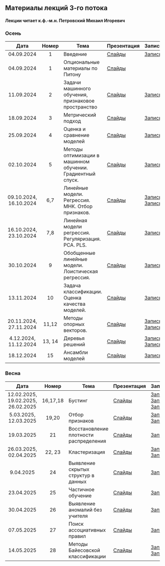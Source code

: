 ## Материалы лекций 3-го потока 
#### Лекции читает  к.ф.-м.н. Петровский Михаил Игоревич

### Осень

| Дата | Номер | Тема | Презентация | Запись | 
| :---: | :---: | --- | --- | --- |
| 04.09.2024 | 1 | Введение | [Слайды](https://github.com/MSU-ML-COURSE/ML-COURSE-24-25/blob/main/slides/3_stream/ML1-Intro-2024.pdf) |[Запись](https://rutube.ru/video/private/7924afbe3094ea8ea353c4a7a03bdf70/?p=finFQnHr5sPC20QFQVvudw) |
| 04.09.2024 | 1 | Опциональные материалы по Питону | [Слайды](https://github.com/MSU-ML-COURSE/ML-COURSE-24-25/blob/main/slides/3_stream/ML2-Python.pdf) | 
| 11.09.2024 | 2 | Задачи машинного обучения, признаковое пространство | [Слайды](https://github.com/MSU-ML-COURSE/ML-COURSE-24-25/blob/main/slides/3_stream/ML2-Tasks-2024.pdf) | [Запись](https://rutube.ru/video/private/7702e751dcef51af86356e4bcfc51c4d/?p=YKDqaGvwriLKmszIQ8aQwg) |
| 18.09.2024 | 3 | Метрический подход | [Слайды](https://github.com/MSU-ML-COURSE/ML-COURSE-24-25/blob/main/slides/3_stream/ML3-Metric-2024.pdf) | [Запись](https://rutube.ru/video/private/170158ac135f09c00a378c4018668272/?p=qkdf24vNNl8ME-owVjYlCg) |
| 25.09.2024 | 4 | Оценка и сравнение моделей | [Слайды](https://github.com/MSU-ML-COURSE/ML-COURSE-24-25/blob/main/slides/3_stream/ML4-ModelAssesment-2024.pdf) | [Запись](https://rutube.ru/video/private/af48fc9ae96936bab29e2bdc9a2c78df/?p=WOXwnKs5SphgiWyxhtiNqA) |
| 02.10.2024 | 5 | Методы оптимизации в машинном обучении. Градиентный спуск. | [Слайды](https://github.com/MSU-ML-COURSE/ML-COURSE-24-25/blob/main/slides/3_stream/ML5-opt-2024.pdf) | [Запись](https://rutube.ru/video/private/98c74ee3c08bd7636c0455465ca00f1e/?p=KPzKlKXRmjE_GuEkqmg-sw) |
| 09.10.2024, 16.10.2024 | 6,7 | Линейные модели. Регрессия. МНК. Отбор признаков. | [Слайды](https://github.com/MSU-ML-COURSE/ML-COURSE-24-25/blob/main/slides/3_stream/ML6-LinReg-2024.pdf) | [Запись](https://rutube.ru/video/private/b6b14c3aae382f2f007bd5660b37d618/?p=uzSnnG9D8N0O8b4uONwr_g) [Запись](https://rutube.ru/video/private/b033057c370fe7b7c6919ac7aa6f6f63/?p=oz5ynZZsDZjt7BnnmZ8qKA) |
| 16.10.2024, 23.10.2024 | 7,8 | Линейная модели регрессия. Регуляризация. PCA. PLS. | [Слайды](https://github.com/MSU-ML-COURSE/ML-COURSE-24-25/blob/main/slides/3_stream/ML7-LinRegPCA-2024.pdf) | [Запись](https://rutube.ru/video/private/e7866302025489110dbdf0eddbdf64e1/?p=PQtl5CNpzcnyrG7VdBv7xQ) |
| 30.10.2024 | 9 | Обобщенные линейные модели. Лоистическая регрессия. | [Слайды](https://github.com/MSU-ML-COURSE/ML-COURSE-24-25/blob/main/slides/3_stream/ML8-GLM-2024.pdf) | [Запись](https://rutube.ru/video/private/537290ae3165053478304af6f1dfb13b/?p=bWp0F2HawJb7riY0z_tmRw) |
| 13.11.2024 | 10 | Задача классификации. Оценка качества моделей. | [Слайды](https://github.com/MSU-ML-COURSE/ML-COURSE-24-25/blob/main/slides/3_stream/ML9-CLassQual-2024.pdf) | [Запись](https://rutube.ru/video/private/7288d0cc53b2d2bb920d78f9c22916e7/?p=faI0BBm7cOOq_eGO_L-abw) |
| 20.11.2024, 27.11.2024 | 11,12 | Методы опорных векторов. | [Слайды](https://github.com/MSU-ML-COURSE/ML-COURSE-24-25/blob/main/slides/3_stream/ML10-SVM-2024.pdf) | [Запись](https://rutube.ru/video/private/69b22f2d6ab00f2ff3080aed8d947c6a/?p=49HtV-MJAr91wCfeqMRHBw) [Запись](https://rutube.ru/video/private/4b7b5ce460626df7ac2ef4a825236e31/?p=hlcxiFs7KRRA_NkjMk-Htw)|
| 4.12.2024, 11.12.2024 | 13, 14 | Деревья решений | [Слайды](https://github.com/MSU-ML-COURSE/ML-COURSE-24-25/blob/main/slides/3_stream/ML11-Tree-2024.pdf) | [Запись](https://rutube.ru/video/private/1578ae710009e19db620047d7f64ecfe/?p=OVMrsjvQtNHNCz_IJXq8Xg) [Запись](https://rutube.ru/video/private/437519b153e8e8322fae72424e9e8add/?p=85U9jJ8D5DvsoxWVJPjq3w)|
| 18.12.2024 | 15 | Ансамбли моделей | [Слайды](https://github.com/MSU-ML-COURSE/ML-COURSE-24-25/blob/main/slides/3_stream/ML12-Ensembles-2024.pdf) | [Запись](https://rutube.ru/video/private/b54257fdb7fcfc0eb2056b63cca73ff5/?p=f-Kw4QzlIKf4ph5PgbzgIA)|

### Весна

| Дата | Номер | Тема | Презентация | Запись | 
| :---: | :---: | --- | --- | --- |
| 12.02.2025, 19.02.2025, 26.02.2025 | 16,17,18 | Бустинг | [Слайды](https://github.com/MSU-ML-COURSE/ML-COURSE-24-25/blob/main/slides/3_stream/ML13-Boosting-2025.pdf) |[Запись](https://rutube.ru/video/private/d7eab3013f683fc07f5e2bbd80488067/?p=kyCxYBRlXDxHzVHv-8RVoA) [Запись](https://rutube.ru/video/private/90fcb91fbfb72e45b24791f95fb50d07/?p=BOJa0YvjBkY92jrB4kpZlQ) [Запись](https://rutube.ru/video/private/45be6a6ba7adb2aacb223533126ab3a2/?p=WR-QohPC-ZlUfHoAlbDi2g)|
| 5.03.2025, 12.03.2025 | 19,20 | Отбор признаков | [Слайды](https://github.com/MSU-ML-COURSE/ML-COURSE-24-25/blob/main/slides/3_stream/ML14-Features-2025.pdf) |[Запись](https://rutube.ru/video/private/d369556611647f58896960037879c38c/?p=vDChv2pyHnQaERXwank3SA) [Запись](https://rutube.ru/video/private/3376048291869eaed6bacf92b6433e9c/?p=WtB_TDlP_epu4sN9IrYObA)|
| 19.03.2025 | 21 | Восстановление плотности распределения | [Слайды](https://github.com/MSU-ML-COURSE/ML-COURSE-24-25/blob/main/slides/3_stream/ML15-KDE+EM-2025.pdf) |[Запись](https://rutube.ru/video/private/a279e6b906e9f80eeea2008dbafd0b78/?p=c9IcM8tOGun4V-fVdtr9CA) |
| 26.03.2025, 02.04.2025 | 22, 23 | Кластеризация | [Слайды](https://github.com/MSU-ML-COURSE/ML-COURSE-24-25/blob/main/slides/3_stream/ML16-Clustering-2025.pdf) |[Запись](https://rutube.ru/video/private/5a23d2f1c1c6f376b4738642139ad011/?p=6oOHTcsqfq_EekIkP5wZMA) [Запись](https://rutube.ru/video/private/7cb86c9b8cb91def3cfbb4ade1d6ab4c/?p=sY7KOJSedalHk9ZR34rAwA)|
| 9.04.2025 | 24 | Выявление скрытых структур в данных | [Слайды](https://github.com/MSU-ML-COURSE/ML-COURSE-24-25/blob/main/slides/3_stream/ML17-Structures-2025.pdf) |[Запись](https://rutube.ru/video/private/7754fabdda96744d02afe9961dca45af/?p=osInp5sUm2ZqfUVVSEvZVw) |
| 23.04.2025 | 25 | Частичное обучение | [Слайды](https://github.com/MSU-ML-COURSE/ML-COURSE-24-25/blob/main/slides/3_stream/ML18-SemiSupervised-2025.pdf) |[Запись](https://rutube.ru/video/private/3559a4102d227a69cfcc5a9ea0bbda06/?p=SCggZ-EsMu3uGfE2B9Mr-Q) |
| 30.04.2025 | 26 | Выявление аномалий без учителя | [Слайды](https://github.com/MSU-ML-COURSE/ML-COURSE-24-25/blob/main/slides/3_stream/ML19-Outliers-2025.pdf) |[Запись](https://rutube.ru/video/private/b1de43ef0e63762993c03b7bd85e26f4/?p=kPg0kWuV1D87i3RARLnqbA) |
| 07.05.2025 | 27 | Поиск ассоциативных правил | [Слайды](https://github.com/MSU-ML-COURSE/ML-COURSE-24-25/blob/main/slides/3_stream/ML20-ARules-2025.pdf) |[Запись](https://rutube.ru/video/private/59ea266de9c26e3137007a8541a71198/?p=WvhXDc--GXGme0dCI2CSaA) |
| 14.05.2025 | 28 | Методы Байесовской классификации | [Слайды](https://github.com/MSU-ML-COURSE/ML-COURSE-24-25/blob/main/slides/3_stream/ML21-Bayes-2025.pdf) |[Запись](https://rutube.ru/video/private/1a313da6934a9b8dbeaabe768006ca01/?p=o2nPJh2Jit3Px4vgxEdEwQ) [Запись](https://rutube.ru/video/private/1f15644be1a1f9a76ea189d07cc054f7/?p=f5NGponym4LfOL5CrTSwSA) |

